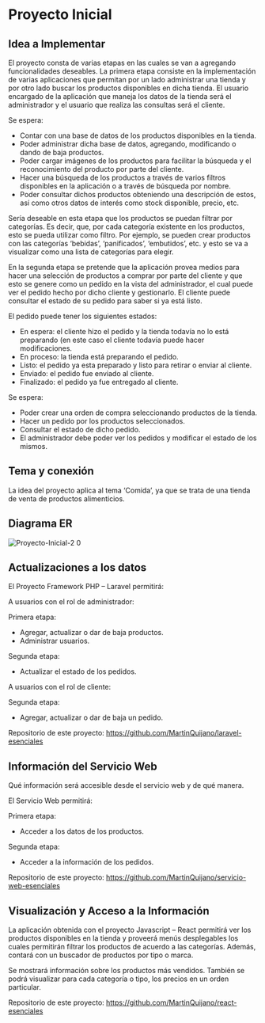 # Proyecto Inicial

## Idea a Implementar

El proyecto consta de varias etapas en las cuales se van a agregando funcionalidades deseables.
La primera etapa consiste en la implementación de varias aplicaciones que permitan por un lado administrar una tienda y por otro lado buscar los productos disponibles en dicha tienda.
El usuario encargado de la aplicación que maneja los datos de la tienda será el administrador y el usuario que realiza las consultas será el cliente.

Se espera:
-	Contar con una base de datos de los productos disponibles en la tienda.
-	Poder administrar dicha base de datos, agregando, modificando o dando de baja productos.
-	Poder cargar imágenes de los productos para facilitar la búsqueda y el reconocimiento del producto por parte del cliente.
-	Hacer una búsqueda de los productos a través de varios filtros disponibles en la aplicación o a través de búsqueda por nombre.
-	Poder consultar dichos productos obteniendo una descripción de estos, así como otros datos de interés como stock disponible, precio, etc.

Sería deseable en esta etapa que los productos se puedan filtrar por categorías. Es decir, que, por cada categoría existente en los productos, esto se pueda utilizar como filtro. Por ejemplo, se pueden crear productos con las categorías ‘bebidas’, ‘panificados’, ‘embutidos’, etc. y esto se va a visualizar como una lista de categorías para elegir.

En la segunda etapa se pretende que la aplicación provea medios para hacer una selección de productos a comprar por parte del cliente y que esto se genere como un pedido en la vista del administrador, el cual puede ver el pedido hecho por dicho cliente y gestionarlo. El cliente puede consultar el estado de su pedido para saber si ya está listo.

El pedido puede tener los siguientes estados:
-	En espera: el cliente hizo el pedido y la tienda todavía no lo está preparando (en este caso el cliente todavía puede hacer modificaciones.
-	En proceso: la tienda está preparando el pedido.
-	Listo: el pedido ya esta preparado y listo para retirar o enviar al cliente.
-	Enviado: el pedido fue enviado al cliente.
-	Finalizado: el pedido ya fue entregado al cliente.

Se espera:
-	Poder crear una orden de compra seleccionando productos de la tienda.
-	Hacer un pedido por los productos seleccionados.
-	Consultar el estado de dicho pedido.
-	El administrador debe poder ver los pedidos y modificar el estado de los mismos.


## Tema y conexión

La idea del proyecto aplica al tema ‘Comida’, ya que se trata de una tienda de venta de productos alimenticios. 

## Diagrama ER

![Proyecto-Inicial-2 0](https://user-images.githubusercontent.com/14023314/115551716-d8fef300-a281-11eb-8db9-b41dc8e0b99c.png)


## Actualizaciones a los datos

El Proyecto Framework PHP – Laravel permitirá:

A usuarios con el rol de administrador:

Primera etapa:

-	Agregar, actualizar o dar de baja productos.
-	Administrar usuarios.

Segunda etapa:
-	Actualizar el estado de los pedidos.

A usuarios con el rol de cliente:

Segunda etapa:
-	Agregar, actualizar o dar de baja un pedido.

Repositorio de este proyecto: https://github.com/MartinQuijano/laravel-esenciales

## Información del Servicio Web

Qué información será accesible desde el servicio web y de qué manera.

El Servicio Web permitirá:

Primera etapa:
-	Acceder a los datos de los productos.

Segunda etapa:
-	Acceder a la información de los pedidos.

Repositorio de este proyecto: https://github.com/MartinQuijano/servicio-web-esenciales

## Visualización y Acceso a la Información

La aplicación obtenida con el proyecto Javascript – React permitirá ver los productos disponibles en la tienda y proveerá menús desplegables los cuales permitirán filtrar los productos de acuerdo a las categorías. Además, contará con un buscador de productos por tipo o marca.

Se mostrará información sobre los productos más vendidos. También se podrá visualizar para cada categoría o tipo, los precios en un orden particular.

Repositorio de este proyecto: https://github.com/MartinQuijano/react-esenciales
